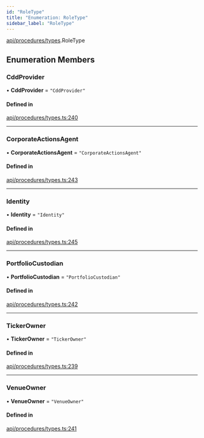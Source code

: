 ```yaml
---
id: "RoleType"
title: "Enumeration: RoleType"
sidebar_label: "RoleType"
---
```


[api/procedures/types](../../../../../modules/API/Procedures/Types/Types.md).RoleType

## Enumeration Members

### CddProvider

• **CddProvider** = ``"CddProvider"``

#### Defined in

[api/procedures/types.ts:240](https://github.com/PolymeshAssociation/polymesh-sdk/blob/88db4a911/src/api/procedures/types.ts#L240)

___

### CorporateActionsAgent

• **CorporateActionsAgent** = ``"CorporateActionsAgent"``

#### Defined in

[api/procedures/types.ts:243](https://github.com/PolymeshAssociation/polymesh-sdk/blob/88db4a911/src/api/procedures/types.ts#L243)

___

### Identity

• **Identity** = ``"Identity"``

#### Defined in

[api/procedures/types.ts:245](https://github.com/PolymeshAssociation/polymesh-sdk/blob/88db4a911/src/api/procedures/types.ts#L245)

___

### PortfolioCustodian

• **PortfolioCustodian** = ``"PortfolioCustodian"``

#### Defined in

[api/procedures/types.ts:242](https://github.com/PolymeshAssociation/polymesh-sdk/blob/88db4a911/src/api/procedures/types.ts#L242)

___

### TickerOwner

• **TickerOwner** = ``"TickerOwner"``

#### Defined in

[api/procedures/types.ts:239](https://github.com/PolymeshAssociation/polymesh-sdk/blob/88db4a911/src/api/procedures/types.ts#L239)

___

### VenueOwner

• **VenueOwner** = ``"VenueOwner"``

#### Defined in

[api/procedures/types.ts:241](https://github.com/PolymeshAssociation/polymesh-sdk/blob/88db4a911/src/api/procedures/types.ts#L241)
